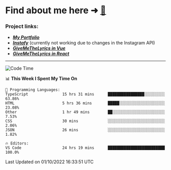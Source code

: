 # Find about me here ➜ [🧑](https://pauabella.dev)

### Project links:
- ***[My Portfolio](https://pauabella.dev)***
- ***[Instafy](https://instafy.me)*** (currently not working due to changes in the Instagram API)
- ***[GiveMeTheLyrics in Vue](https://lyrics.pauabella.dev)***
- ***[GiveMeTheLyrics in React](https://pauabella.dev/GiveMeTheLyrics)***

---
<!--START_SECTION:waka-->
![Code Time](http://img.shields.io/badge/Code%20Time-1%2C499%20hrs%2046%20mins-blue)

📊 **This Week I Spent My Time On** 

```text
💬 Programming Languages: 
TypeScript               15 hrs 31 mins      ████████████████░░░░░░░░░   63.86% 
HTML                     5 hrs 36 mins       █████░░░░░░░░░░░░░░░░░░░░   23.08% 
Other                    1 hr 49 mins        ██░░░░░░░░░░░░░░░░░░░░░░░   7.53% 
CSS                      30 mins             ░░░░░░░░░░░░░░░░░░░░░░░░░   2.06% 
JSON                     26 mins             ░░░░░░░░░░░░░░░░░░░░░░░░░   1.82%

🔥 Editors: 
VS Code                  24 hrs 19 mins      █████████████████████████   100.0%

```


 Last Updated on 01/10/2022 16:33:51 UTC
<!--END_SECTION:waka-->
